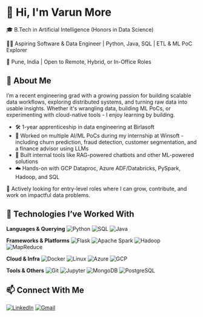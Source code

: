 # 👋 Hi, I'm Varun More

🎓 B.Tech in Artificial Intelligence (Honors in Data Science)

👨‍💻 Aspiring Software & Data Engineer | Python, Java, SQL | ETL & ML PoC Explorer

📍 Pune, India | Open to Remote, Hybrid, or In-Office Roles



## 🚀 About Me

I’m a recent engineering grad with a growing passion for building scalable data workflows, exploring distributed systems, and turning raw data into usable insights. Whether it's wrangling data, building ML PoCs, or experimenting with cloud-native tools - I enjoy learning by building.

- 🛠️ 1-year apprenticeship in data engineering at Birlasoft
- 🤖 Worked on multiple AI/ML PoCs during my internship at Winsoft - including churn prediction, fraud detection, customer segmentation, and a finance advisor using LLMs
- 🧠 Built internal tools like RAG-powered chatbots and other ML-powered solutions
- ☁️ Hands-on with GCP Dataproc, Azure ADF/Databricks, PySpark, Hadoop, and SQL

🚀 Actively looking for entry-level roles where I can grow, contribute, and work on impactful data problems.



## 🔧 Technologies I’ve Worked With

**Languages & Querying**
![Python](https://img.shields.io/badge/Python-3776AB?style=flat&logo=python&logoColor=white) ![SQL](https://img.shields.io/badge/SQL-025E8C?style=flat&logo=postgresql&logoColor=white) ![Java](https://img.shields.io/badge/Java-ED8B00?style=flat&logo=java&logoColor=white)

**Frameworks & Platforms**
![Flask](https://img.shields.io/badge/Flask-000000?style=flat&logo=flask&logoColor=white) ![Apache Spark](https://img.shields.io/badge/Spark-E25A1C?style=flat&logo=apachespark&logoColor=white) ![Hadoop](https://img.shields.io/badge/Hadoop-66CCFF?style=flat) ![MapReduce](https://img.shields.io/badge/MapReduce-205081?style=flat)

**Cloud & Infra**
![Docker](https://img.shields.io/badge/Docker-2496ED?style=flat&logo=docker&logoColor=white) ![Linux](https://img.shields.io/badge/Linux-FCC624?style=flat&logo=linux&logoColor=black) ![Azure](https://img.shields.io/badge/Azure-0078D4?style=flat&logo=microsoftazure&logoColor=white) ![GCP](https://img.shields.io/badge/GCP-4285F4?style=flat&logo=googlecloud&logoColor=white)

**Tools & Others**
![Git](https://img.shields.io/badge/Git-F05032?style=flat&logo=git&logoColor=white) ![Jupyter](https://img.shields.io/badge/Jupyter-F37626?style=flat&logo=jupyter&logoColor=white) ![MongoDB](https://img.shields.io/badge/MongoDB-47A248?style=flat&logo=mongodb&logoColor=white) ![PostgreSQL](https://img.shields.io/badge/PostgreSQL-336791?style=flat&logo=postgresql&logoColor=white)



## 📫 Connect With Me

[![LinkedIn](https://img.shields.io/badge/LinkedIn-0A66C2?style=flat&logo=linkedin&logoColor=white)](https://www.linkedin.com/in/varun-more) [![Gmail](https://img.shields.io/badge/Gmail-D14836?style=flat&logo=gmail&logoColor=white)](mailto:morevarun4004@gmail.com)
